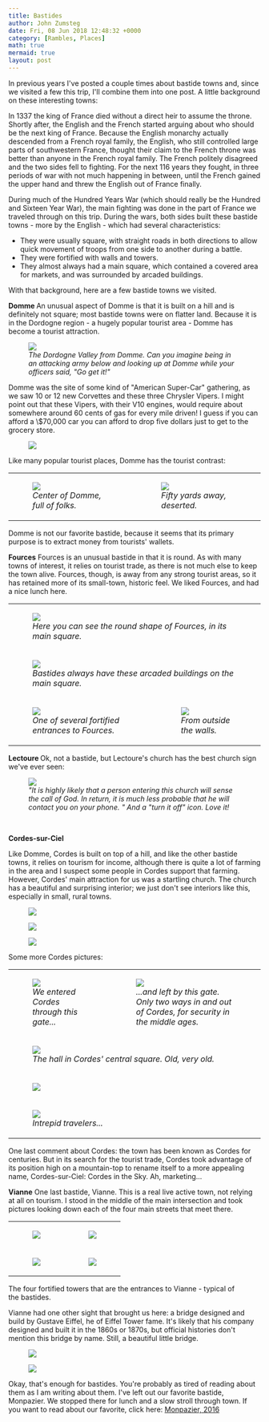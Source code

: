 ```yaml
---
title: Bastides
author: John Zumsteg
date: Fri, 08 Jun 2018 12:48:32 +0000
category: [Rambles, Places]
math: true
mermaid: true
layout: post
---
```

In previous years I've posted a couple times about bastide towns and, since we visited a few this trip, I'll combine them into one post. A little background on these interesting towns:

In 1337 the king of France died without a direct heir to assume the throne. Shortly after, the English and the French started arguing about who should be the next king of France. Because the English monarchy actually descended from a French royal family, the English, who still controlled large parts of southwestern France, thought their claim to the French throne was better than anyone in the French royal family. The French politely disagreed and the two sides fell to fighting. For the next 116 years they fought, in three periods of war with not much happening in between, until the French gained the upper hand and threw the English out of France finally.

During much of the Hundred Years War (which should really be the Hundred and Sixteen Year War), the main fighting was done in the part of France we traveled through on this trip. During the wars, both sides built these bastide towns - more by the English - which had several characteristics:
<ul>
 	<li>They were usually square, with straight roads in both directions to allow quick movement of troops from one side to another during a battle.</li>
 	<li>They were fortified with walls and towers.</li>
 	<li>They almost always had a main square, which contained a covered area for markets, and was surrounded by arcaded buildings.</li>
</ul>
With that background, here are a few bastide towns we visited.

<strong>Domme
</strong>An unusual aspect of Domme is that it is built on a hill and is definitely not square; most bastide towns were on flatter land. Because it is in the Dordogne region - a hugely popular tourist area - Domme has become a tourist attraction.

<figure>
	<img src="{{site.url}}/assets/images/2018/06/DSC06394.jpg"/>
	<figcaption><em>The Dordogne Valley from Domme. Can you imagine being in an attacking army below and looking up at Domme while your officers said, "Go get it!"</em></figcaption>
</figure>



Domme was the site of some kind of "American Super-Car" gathering, as we saw 10 or 12 new Corvettes and these three Chrysler Vipers. I might point out that these Vipers, with their V10 engines, would require about somewhere around 60 cents of gas for every mile driven! I guess if you can afford a \\$70,000 car you can afford to drop five dollars just to get to the grocery store.
<figure>
	<img src="{{site.url}}/assets/images/2018/06/DSC06390.jpg"/>
	<figcaption></figcaption>
</figure>



Like many popular tourist places, Domme has the tourist contrast:
<table>
<tbody>
<tr>
<td>

<figure>
	<img src="{{site.url}}/assets/images/2018/06/DSC06396.jpg"/>
	<figcaption><em>Center of Domme, full of folks.</em></figcaption>
</figure>

</td>
<td>

<figure>
	<img src="{{site.url}}/assets/images/2018/06/DSC06395.jpg"/>
	<figcaption><em>Fifty yards away, deserted.</em></figcaption>
</figure>

</td>
</tr>
</tbody>
</table>
Domme is not our favorite bastide, because it seems that its primary purpose is to extract money from tourists' wallets.

<strong>Fources</strong>
Fources is an unusual bastide in that it is round. As with many towns of interest, it relies on tourist trade, as there is not much else to keep the town alive. Fources, though, is away from any strong tourist areas, so it has retained more of its small-town, historic feel. We liked Fources, and had a nice lunch here.
<table>
<tbody>
<tr>
<td colspan="2">

<figure>
	<img src="{{site.url}}/assets/images/2018/06/DSC06490-1.jpg"/>
	<figcaption><em>Here you can see the round shape of Fources, in its main square.</em></figcaption>
</figure>

</td>
</tr>
<tr>
<td colspan="2">

<figure>
	<img src="{{site.url}}/assets/images/2018/06/DSC06492-1.jpg"/>
	<figcaption><em>Bastides always have these arcaded buildings on the main square.</em></figcaption>
</figure>

</td>
</tr>
<tr>
<td>

<figure>
	<img src="{{site.url}}/assets/images/2018/06/DSC06495-1.jpg"/>
	<figcaption><em>One of several fortified entrances to Fources.</em></figcaption>
</figure>

</td>
<td>

<figure>
	<img src="{{site.url}}/assets/images/2018/06/DSC06496-1.jpg"/>
	<figcaption><em>From outside the walls.</em></figcaption>
</figure>

</td>
</tr>
</tbody>
</table>
<strong>Lectoure
</strong>Ok, not a bastide, but Lectoure's church has the best church sign we've ever seen:

<figure>
	<img src="{{site.url}}/assets/images/2018/06/DSC06669.jpg"/>
	<figcaption><em>"It is highly likely that a person entering this church will sense the call of God. In return, it is much less probable that he will contact you on your phone. " And a "turn it off" icon. Love it!</em></figcaption>
</figure>



&nbsp;

<strong>Cordes-sur-Ciel</strong>

Like Domme, Cordes is built on top of a hill, and like the other bastide towns, it relies on tourism for income, although there is quite a lot of farming in the area and I suspect some people in Cordes support that farming. However, Cordes' main attraction for us was a startling church. The church has a beautiful and surprising interior; we just don't see interiors like this, especially in small, rural towns.
<figure>
	<img src="{{site.url}}/assets/images/2018/06/DSC06788-1.jpg"/>
	<figcaption></figcaption>
</figure>

<figure>
	<img src="{{site.url}}/assets/images/2018/06/DSC06788.jpg"/>
	<figcaption></figcaption>
</figure>


<figure>
	<img src="{{site.url}}/assets/images/2018/06/DSC06795-e1528442439640.jpg"/>
	<figcaption></figcaption>
</figure>



Some more Cordes pictures:
<table>
<tbody>
<tr>
<td>

<figure>
	<img src="{{site.url}}/assets/images/2018/06/DSC06784-e1528442483447.jpg"/>
	<figcaption><em>We entered Cordes through this gate...</em></figcaption>
</figure>

</td>
<td>

<figure>
	<img src="{{site.url}}/assets/images/2018/06/DSC06803-e1528442316656.jpg"/>
	<figcaption><em>...and left by this gate. Only two ways in and out of Cordes, for security in the middle ages.</em></figcaption>
</figure>

</td>
</tr>
<tr>
<td colspan="2">

<figure>
	<img src="{{site.url}}/assets/images/2018/06/DSC06798.jpg"/>
	<figcaption><em>The hall in Cordes' central square. Old, very old.</em></figcaption>
</figure>

</td>
</tr>
<tr>
<td colspan="2"><figure>
	<img src="{{site.url}}/assets/images/2018/06/DSC06801.jpg"/>
	<figcaption></figcaption>
</figure>

</td>
</tr>
<tr>
<td colspan="2">

<figure>
	<img src="{{site.url}}/assets/images/2018/06/DSC06805.jpg"/>
	<figcaption><em>Intrepid travelers...</em></figcaption>
</figure>

</td>
</tr>
</tbody>
</table>
One last comment about Cordes: the town has been known as Cordes for centuries. But in its search for the tourist trade, Cordes took advantage of its position high on a mountain-top to rename itself to a more appealing name, Cordes-sur-Ciel: Cordes in the Sky. Ah, marketing...

<strong>Vianne</strong>
One last bastide, Vianne. This is a real live active town, not relying at all on tourism. I stood in the middle of the main intersection and took pictures looking down each of the four main streets that meet there.
<table>
<tbody>
<tr>
<td><figure>
	<img src="{{site.url}}/assets/images/2018/06/DSC06607-1.jpg"/>
	<figcaption></figcaption>
</figure>

</td>
<td><figure>
	<img src="{{site.url}}/assets/images/2018/06/DSC06608-1.jpg"/>
	<figcaption></figcaption>
</figure>

</td>
</tr>
<tr>
<td><figure>
	<img src="{{site.url}}/assets/images/2018/06/DSC06606-1.jpg"/>
	<figcaption></figcaption>
</figure>

</td>
<td><figure>
	<img src="{{site.url}}/assets/images/2018/06/DSC06605-1.jpg"/>
	<figcaption></figcaption>
</figure>

</td>
</tr>
</tbody>
</table>
The four fortified towers that are the entrances to Vianne - typical of the bastides.

Vianne had one other sight that brought us here: a bridge designed and build by Gustave Eiffel, he of Eiffel Tower fame. It's likely that his company designed and built it in the 1860s or 1870s, but official histories don't mention this bridge by name. Still, a beautiful little bridge.
<figure>
	<img src="{{site.url}}/assets/images/2018/06/DSC06611-2.jpg"/>
	<figcaption></figcaption>
</figure>



<figure>
	<img src="{{site.url}}/assets/images/2018/06/DSC06615-2.jpg"/>
	<figcaption></figcaption>
</figure>


Okay, that's enough for bastides. You're probably as tired of reading about them as I am writing about them. I've left out our favorite bastide, Monpazier. We stopped there for lunch and a slow stroll through town. If you want to read about our favorite, click here: <a href="http://zumsteg.us/?p=3416">Monpazier, 2016</a>
